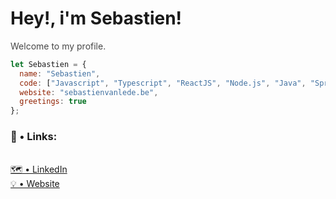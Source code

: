 <h1>Hey!, i'm Sebastien!</h1>
<p style="opacity:.8;">Welcome to my profile.</p>

```javascript
let Sebastien = {
  name: "Sebastien",
  code: ["Javascript", "Typescript", "ReactJS", "Node.js", "Java", "Spring", "C#"],
  website: "sebastienvanlede.be",
  greetings: true
};
```

<h3>📎 • Links:</h3>
<br>
<a href="https://www.linkedin.com/in/sebastien-vanlede/" target="_blank">🗺️ • LinkedIn</a>
<br>
<a href="https://sebastienvanlede.be/" target="_blank">💡 • Website</a>
